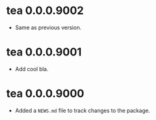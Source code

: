 <!-- NEWS.md is maintained by https://cynkra.github.io/fledge, do not edit -->

# tea 0.0.0.9002

- Same as previous version.


# tea 0.0.0.9001

* Add cool bla.


# tea 0.0.0.9000

* Added a `NEWS.md` file to track changes to the package.
